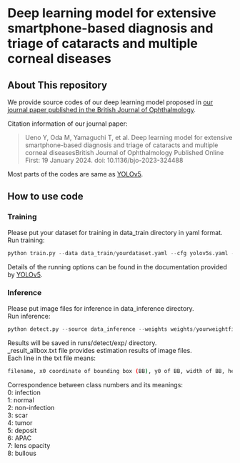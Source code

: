 # Deep learning model for extensive smartphone-based diagnosis and triage of cataracts and multiple corneal diseases

## About This repository

We provide source codes of our deep learning model proposed in [our journal paper published in the British Journal of Ophthalmology](https://bjo.bmj.com/content/early/2024/01/18/bjo-2023-324488).

Citation information of our journal paper:
>Ueno Y, Oda M, Yamaguchi T, et al. Deep learning model for extensive smartphone-based diagnosis and triage of cataracts and multiple corneal diseasesBritish Journal of Ophthalmology Published Online First: 19 January 2024. doi: 10.1136/bjo-2023-324488

Most parts of the codes are same as [YOLOv5](https://github.com/ultralytics/yolov5).

## How to use code

### Training

Please put your dataset for training in data_train directory in yaml format.  
Run training:
```python
python train.py --data data_train/yourdataset.yaml --cfg yolov5s.yaml --batch-size 16 --epochs 200
```

Details of the running options can be found in the documentation provided by [YOLOv5](https://github.com/ultralytics/yolov5).

### Inference

Please put image files for inference in data_inference directory.  
Run inference:
```python
python detect.py --source data_inference --weights weights/yourweightfile.pt
```
Results will be saved in runs/detect/exp/ directory.  
_result_allbox.txt file provides estimation results of image files.  
Each line in the txt file means:
```bash
filename, x0 coordinate of bounding box (BB), y0 of BB, width of BB, height of BB, class likelihood, class number
```
Correspondence between class numbers and its meanings:  
0: infection  
1: normal  
2: non-infection  
3: scar  
4: tumor  
5: deposit  
6: APAC  
7: lens opacity  
8: bullous  
